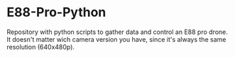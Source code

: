 # E88-Pro-Python
Repository with python scripts to gather data and control an E88 pro drone. It doesn't matter wich camera version you have, since it's always the same resolution (640x480p).
